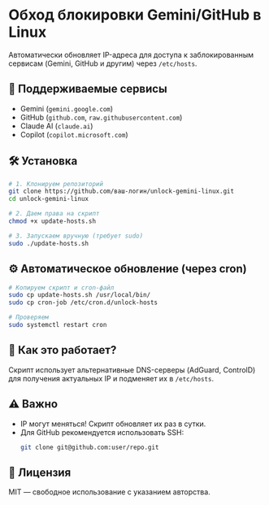 # Обход блокировки Gemini/GitHub в Linux

Автоматически обновляет IP-адреса для доступа к заблокированным сервисам (Gemini, GitHub и другим) через `/etc/hosts`.

## 🔧 Поддерживаемые сервисы
- Gemini (`gemini.google.com`)
- GitHub (`github.com`, `raw.githubusercontent.com`)
- Claude AI (`claude.ai`)
- Copilot (`copilot.microsoft.com`)

## 🛠 Установка
```bash
# 1. Клонируем репозиторий
git clone https://github.com/ваш-логин/unlock-gemini-linux.git
cd unlock-gemini-linux

# 2. Даем права на скрипт
chmod +x update-hosts.sh

# 3. Запускаем вручную (требует sudo)
sudo ./update-hosts.sh
```

## ⚙️ Автоматическое обновление (через cron)
```bash
# Копируем скрипт и cron-файл
sudo cp update-hosts.sh /usr/local/bin/
sudo cp cron-job /etc/cron.d/unlock-hosts

# Проверяем
sudo systemctl restart cron
```

## 🔄 Как это работает?
Скрипт использует альтернативные DNS-серверы (AdGuard, ControlD) для получения актуальных IP и подменяет их в `/etc/hosts`.

## ⚠️ Важно
- IP могут меняться! Скрипт обновляет их раз в сутки.
- Для GitHub рекомендуется использовать SSH:
  ```bash
  git clone git@github.com:user/repo.git
  ```

## 📜 Лицензия
MIT — свободное использование с указанием авторства.
